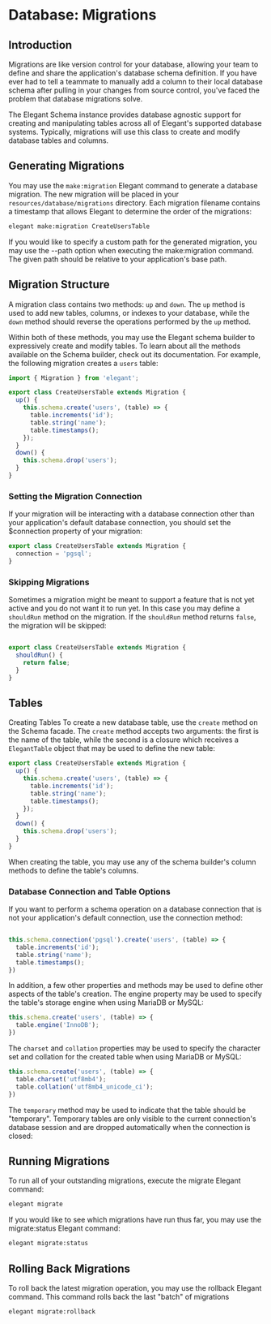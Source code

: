 # Database: Migrations

## Introduction

Migrations are like version control for your database, allowing your team to define and share the application's database schema definition. If you have ever had to tell a teammate to manually add a column to their local database schema after pulling in your changes from source control, you've faced the problem that database migrations solve.

The Elegant Schema instance provides database agnostic support for creating and manipulating tables across all of Elegant's supported database systems. Typically, migrations will use this class to create and modify database tables and columns.

## Generating Migrations
You may use the `make:migration` Elegant command to generate a database migration. The new migration will be placed in your `resources/database/migrations` directory. Each migration filename contains a timestamp that allows Elegant to determine the order of the migrations:

```bash
elegant make:migration CreateUsersTable
```
If you would like to specify a custom path for the generated migration, you may use the --path option when executing the make:migration command. The given path should be relative to your application's base path.


## Migration Structure
A migration class contains two methods: `up` and `down`. The `up` method is used to add new tables, columns, or indexes to your database, while the `down` method should reverse the operations performed by the `up` method.

Within both of these methods, you may use the Elegant schema builder to expressively create and modify tables. To learn about all the methods available on the Schema builder, check out its documentation. For example, the following migration creates a `users` table:

```typescript
import { Migration } from 'elegant';

export class CreateUsersTable extends Migration {
  up() {
    this.schema.create('users', (table) => {
      table.increments('id');
      table.string('name');
      table.timestamps();
    });
  }
  down() {
    this.schema.drop('users');
  }
}
```

### Setting the Migration Connection

If your migration will be interacting with a database connection other than your application's default database connection, you should set the $connection property of your migration:

```typescript
export class CreateUsersTable extends Migration {
  connection = 'pgsql';
}
```
### Skipping Migrations

Sometimes a migration might be meant to support a feature that is not yet active and you do not want it to run yet. In this case you may define a `shouldRun` method on the migration. If the `shouldRun` method returns `false`, the migration will be skipped:

```typescript

export class CreateUsersTable extends Migration {
  shouldRun() {
    return false;
  }
}
```

## Tables
Creating Tables
To create a new database table, use the `create` method on the Schema facade. The `create` method accepts two arguments: the first is the name of the table, while the second is a closure which receives a `ElegantTable` object that may be used to define the new table:

```typescript
export class CreateUsersTable extends Migration {
  up() {
    this.schema.create('users', (table) => {
      table.increments('id');
      table.string('name');
      table.timestamps();
    });
  }
  down() {
    this.schema.drop('users');
  }
}
```

When creating the table, you may use any of the schema builder's column methods to define the table's columns.

### Database Connection and Table Options

If you want to perform a schema operation on a database connection that is not your application's default connection, use the connection method:

```typescript

this.schema.connection('pgsql').create('users', (table) => {
  table.increments('id');
  table.string('name');
  table.timestamps();
})

```

In addition, a few other properties and methods may be used to define other aspects of the table's creation. The engine property may be used to specify the table's storage engine when using MariaDB or MySQL:

```typescript
this.schema.create('users', (table) => {
  table.engine('InnoDB');
})
```

The `charset` and `collation` properties may be used to specify the character set and collation for the created table when using MariaDB or MySQL:

```typescript
this.schema.create('users', (table) => {
  table.charset('utf8mb4');
  table.collation('utf8mb4_unicode_ci');
})
```

The `temporary` method may be used to indicate that the table should be "temporary". Temporary tables are only visible to the current connection's database session and are dropped automatically when the connection is closed:


## Running Migrations
To run all of your outstanding migrations, execute the migrate Elegant command:

```bash
elegant migrate
```

If you would like to see which migrations have run thus far, you may use the migrate:status Elegant command:
```bash
elegant migrate:status
```

## Rolling Back Migrations
To roll back the latest migration operation, you may use the rollback Elegant command. This command rolls back the last "batch" of migrations

```bash
elegant migrate:rollback
```
